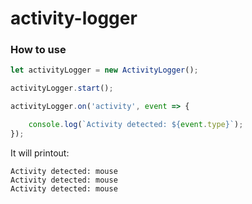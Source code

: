 # activity-logger

### How to use

```javascript
let activityLogger = new ActivityLogger();

activityLogger.start();

activityLogger.on('activity', event => {

    console.log(`Activity detected: ${event.type}`);
});
```

It will printout:

    Activity detected: mouse
    Activity detected: mouse
    Activity detected: mouse